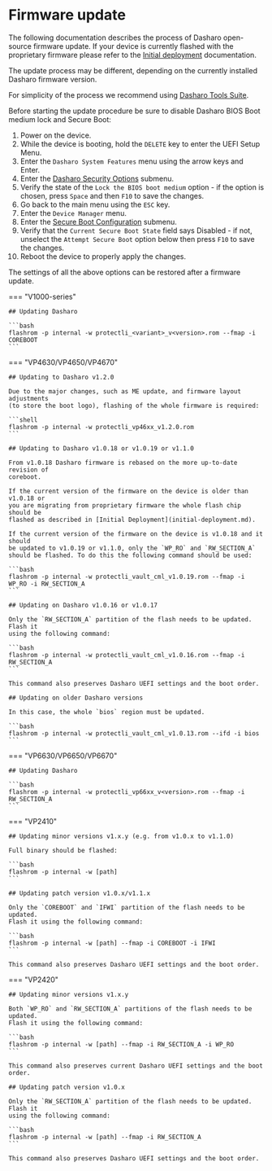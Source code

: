 # Firmware update

The following documentation describes the process of Dasharo open-source
firmware update. If your device is currently flashed with the proprietary
firmware please refer to the [Initial deployment](initial-deployment.md)
documentation.

The update process may be different, depending on the currently installed
Dasharo firmware version.

For simplicity of the process we recommend using
[Dasharo Tools Suite](../../dasharo-tools-suite/overview.md).

Before starting the update procedure be sure to disable Dasharo BIOS Boot
medium lock and Secure Boot:

1. Power on the device.
2. While the device is booting, hold the `DELETE` key to enter the UEFI Setup
    Menu.
3. Enter the `Dasharo System Features` menu using the arrow keys and Enter.
4. Enter the [Dasharo Security Options](https://docs.dasharo.com/dasharo-menu-docs/dasharo-system-features/#dasharo-security-options)
    submenu.
5. Verify the state of the `Lock the BIOS boot medium` option - if the option
    is chosen, press `Space` and then `F10` to save the changes.
6. Go back to the main menu using the `ESC` key.
7. Enter the `Device Manager` menu.
8. Enter the [Secure Boot Configuration](https://docs.dasharo.com/dasharo-menu-docs/device-manager/#secure-boot-configuration)
    submenu.
9. Verify that the `Current Secure Boot State` field says Disabled - if not,
    unselect the `Attempt Secure Boot` option below then press `F10` to save
    the changes.
10. Reboot the device to properly apply the changes.

The settings of all the above options can be restored after a firmware
update.

=== "V1000-series"

    ## Updating Dasharo

    ```bash
    flashrom -p internal -w protectli_<variant>_v<version>.rom --fmap -i COREBOOT
    ```

=== "VP4630/VP4650/VP4670"

    ## Updating to Dasharo v1.2.0

    Due to the major changes, such as ME update, and firmware layout adjustments
    (to store the boot logo), flashing of the whole firmware is required:

    ```shell
    flashrom -p internal -w protectli_vp46xx_v1.2.0.rom
    ```

    ## Updating to Dasharo v1.0.18 or v1.0.19 or v1.1.0

    From v1.0.18 Dasharo firmware is rebased on the more up-to-date revision of
    coreboot.

    If the current version of the firmware on the device is older than v1.0.18 or
    you are migrating from proprietary firmware the whole flash chip should be
    flashed as described in [Initial Deployment](initial-deployment.md).

    If the current version of the firmware on the device is v1.0.18 and it should
    be updated to v1.0.19 or v1.1.0, only the `WP_RO` and `RW_SECTION_A`
    should be flashed. To do this the following command should be used:

    ```bash
    flashrom -p internal -w protectli_vault_cml_v1.0.19.rom --fmap -i WP_RO -i RW_SECTION_A
    ```

    ## Updating on Dasharo v1.0.16 or v1.0.17

    Only the `RW_SECTION_A` partition of the flash needs to be updated. Flash it
    using the following command:

    ```bash
    flashrom -p internal -w protectli_vault_cml_v1.0.16.rom --fmap -i RW_SECTION_A
    ```

    This command also preserves Dasharo UEFI settings and the boot order.

    ## Updating on older Dasharo versions

    In this case, the whole `bios` region must be updated.

    ```bash
    flashrom -p internal -w protectli_vault_cml_v1.0.13.rom --ifd -i bios
    ```

=== "VP6630/VP6650/VP6670"

    ## Updating Dasharo

    ```bash
    flashrom -p internal -w protectli_vp66xx_v<version>.rom --fmap -i RW_SECTION_A
    ```

=== "VP2410"

    ## Updating minor versions v1.x.y (e.g. from v1.0.x to v1.1.0)

    Full binary should be flashed:

    ```bash
    flashrom -p internal -w [path]
    ```

    ## Updating patch version v1.0.x/v1.1.x

    Only the `COREBOOT` and `IFWI` partition of the flash needs to be updated.
    Flash it using the following command:

    ```bash
    flashrom -p internal -w [path] --fmap -i COREBOOT -i IFWI
    ```

    This command also preserves Dasharo UEFI settings and the boot order.

=== "VP2420"

    ## Updating minor versions v1.x.y

    Both `WP_RO` and `RW_SECTION_A` partitions of the flash needs to be updated.
    Flash it using the following command:

    ```bash
    flashrom -p internal -w [path] --fmap -i RW_SECTION_A -i WP_RO
    ```

    This command also preserves current Dasharo UEFI settings and the boot order.

    ## Updating patch version v1.0.x

    Only the `RW_SECTION_A` partition of the flash needs to be updated. Flash it
    using the following command:

    ```bash
    flashrom -p internal -w [path] --fmap -i RW_SECTION_A
    ```

    This command also preserves Dasharo UEFI settings and the boot order.

<!--- Coming soon...

=== "VP2430"

    ## Updating minor versions v1.x.y

    Both `WP_RO` and `RW_SECTION_A` partitions of the flash needs to be updated.
    Flash it using the following command:

    ```bash
    flashrom -p internal -w [path] --fmap -i RW_SECTION_A -i WP_RO
    ```

    This command also preserves current Dasharo UEFI settings and the boot order.

    ## Updating patch version v1.0.x

    Only the `RW_SECTION_A` partition of the flash needs to be updated. Flash it
    using the following command:

    ```bash
    flashrom -p internal -w [path] --fmap -i RW_SECTION_A
    ```

    This command also preserves Dasharo UEFI settings and the boot order.

-->
